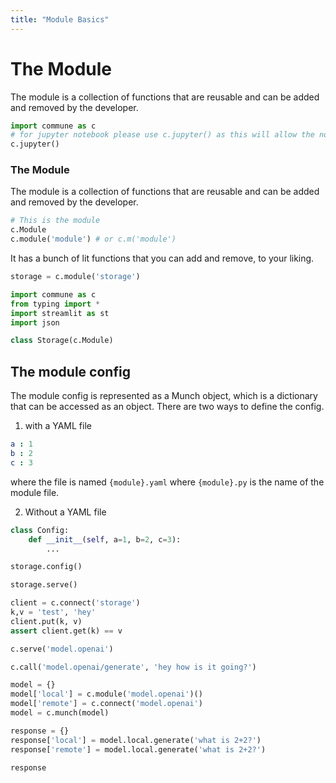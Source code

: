 ```yaml
---
title: "Module Basics"
---
```

# The Module

The module is a collection of functions that are reusable and can be added and removed by the developer.

```python
import commune as c
# for jupyter notebook please use c.jupyter() as this will allow the notebook to display the output
c.jupyter()
```

### The Module

The module is a collection of functions that are reusable and can be added and removed by the developer.

```python
# This is the module
c.Module
c.module('module') # or c.m('module')
```

It has a bunch of lit functions that you can add and remove, to your liking.

```python
storage = c.module('storage')
```

```python
import commune as c
from typing import *
import streamlit as st
import json

class Storage(c.Module)
```

## The module config

The module config is represented as a Munch object, which is a dictionary that can be accessed as an object. There are two ways to define the config.

1. with a YAML file

```yaml
a : 1
b : 2
c : 3
```
where the file is named `{module}.yaml` where `{module}.py` is the name of the module file.

2. Without a YAML file

```python
class Config:
    def __init__(self, a=1, b=2, c=3):
        ...
```

```python
storage.config()
```

```python
storage.serve()
```

```python
client = c.connect('storage')
k,v = 'test', 'hey'
client.put(k, v)
assert client.get(k) == v
```

```python
c.serve('model.openai')
```

```python
c.call('model.openai/generate', 'hey how is it going?')
```

```python
model = {}
model['local'] = c.module('model.openai')()
model['remote'] = c.connect('model.openai')
model = c.munch(model)

response = {}
response['local'] = model.local.generate('what is 2+2?')
response['remote'] = model.local.generate('what is 2+2?')

response
```